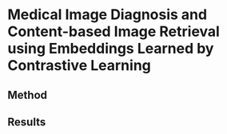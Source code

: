# Medical Image Diagnosis and Content-based Image Retrieval using Embeddings Learned by Contrastive Learning

## Method

## Results
